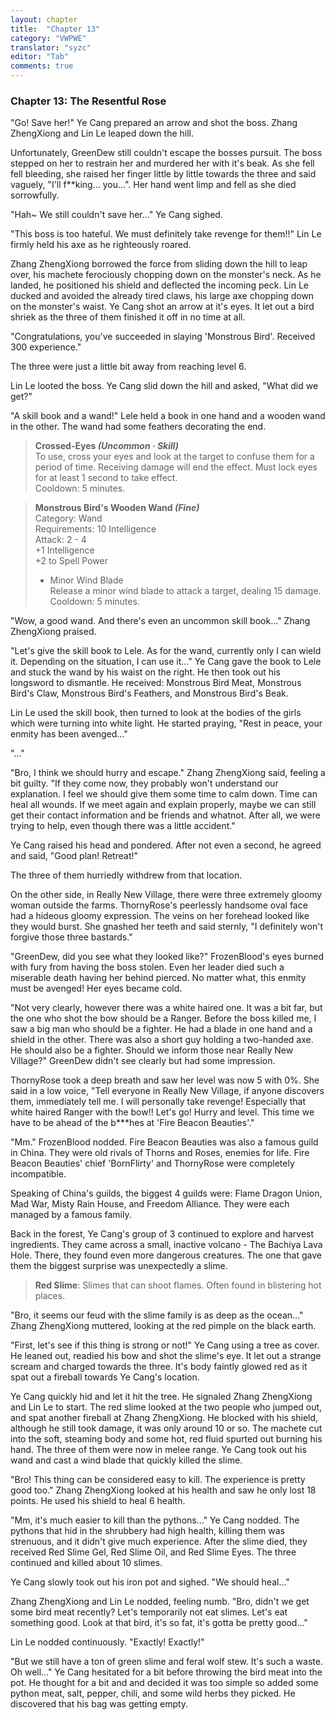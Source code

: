 ```yaml
---
layout: chapter
title:  "Chapter 13"
category: "VWPWE"
translator: "syzc"
editor: "Tab"
comments: true
---
```


### Chapter 13: The Resentful Rose

"Go! Save her!" Ye Cang prepared an arrow and shot the boss. Zhang ZhengXiong and Lin Le leaped down the hill.

Unfortunately, GreenDew still couldn't escape the bosses pursuit. The boss stepped on her to restrain her and murdered her with it's beak. As she fell fell bleeding, she raised her finger little by little towards the three and said vaguely, "I'll f\*\*king... you...". Her hand went limp and fell as she died sorrowfully.

"Hah~ We still couldn't save her..." Ye Cang sighed.

"This boss is too hateful. We must definitely take revenge for them!!" Lin Le firmly held his axe as he righteously roared.

Zhang ZhengXiong borrowed the force from sliding down the hill to leap over, his machete ferociously chopping down on the monster's neck. As he landed, he positioned his shield and deflected the incoming peck. Lin Le ducked and avoided the already tired claws, his large axe chopping down on the monster's waist. Ye Cang shot an arrow at it's eyes. It let out a bird shriek as the three of them finished it off in no time at all.

"Congratulations, you've succeeded in slaying 'Monstrous Bird'. Received 300 experience."

The three were just a little bit away from reaching level 6.

Lin Le looted the boss. Ye Cang slid down the hill and asked, "What did we get?"

"A skill book and a wand!" Lele held a book in one hand and a wooden wand in the other. The wand had some feathers decorating the end. 

>**Crossed-Eyes *(Uncommon · Skill)***  
To use, cross your eyes and look at the target to confuse them for a period of time. Receiving damage will end the effect. Must lock eyes for at least 1 second to take effect.  
Cooldown: 5 minutes.

>**Monstrous Bird's Wooden Wand *(Fine)***  
Category: Wand  
Requirements: 10 Intelligence  
Attack: 2 - 4  
+1 Intelligence  
+2 to Spell Power  
>- Minor Wind Blade  
   Release a minor wind blade to attack a target, dealing 15 damage.  
   Cooldown: 5 minutes.

"Wow, a good wand. And there's even an uncommon skill book..." Zhang ZhengXiong praised.

"Let's give the skill book to Lele. As for the wand, currently only I can wield it. Depending on the situation, I can use it..." Ye Cang gave the book to Lele and stuck the wand by his waist on the right. He then took out his longsword to dismantle. He received: Monstrous Bird Meat, Monstrous Bird's Claw, Monstrous Bird's Feathers, and Monstrous Bird's Beak.

Lin Le used the skill book, then turned to look at the bodies of the girls which were turning into white light. He started praying, "Rest in peace, your enmity has been avenged..."

"..."

"Bro, I think we should hurry and escape." Zhang ZhengXiong said, feeling a bit guilty. "If they come now, they probably won't understand our explanation. I feel we should give them some time to calm down. Time can heal all wounds. If we meet again and explain properly, maybe we can still get their contact information and be friends and whatnot. After all, we were trying to help, even though there was a little accident."

Ye Cang raised his head and pondered. After not even a second, he agreed and said, "Good plan! Retreat!"

The three of them hurriedly withdrew from that location.

On the other side, in Really New Village, there were three extremely gloomy woman outside the farms. ThornyRose's peerlessly handsome oval face had a hideous gloomy expression. The veins on her forehead looked like they would burst. She gnashed her teeth and said sternly, "I definitely won't forgive those three bastards."

"GreenDew, did you see what they looked like?" FrozenBlood's eyes burned with fury from having the boss stolen. Even her leader died such a miserable death having her behind pierced. No matter what, this enmity must be avenged! Her eyes became cold.

"Not very clearly, however there was a white haired one. It was a bit far, but the one who shot the bow should be a Ranger. Before the boss killed me, I saw a big man who should be a fighter. He had a blade in one hand and a shield in the other. There was also a short guy holding a two-handed axe. He should also be a fighter. Should we inform those near Really New Village?" GreenDew didn't see clearly but had some impression.

ThornyRose took a deep breath and saw her level was now 5 with 0%. She said in a low voice, "Tell everyone in Really New Village, if anyone discovers them, immediately tell me. I will personally take revenge! Especially that white haired Ranger with the bow!! Let's go! Hurry and level. This time we have to be ahead of the b\*\*\*hes at 'Fire Beacon Beauties'."

"Mm." FrozenBlood nodded. Fire Beacon Beauties was also a famous guild in China. They were old rivals of Thorns and Roses, enemies for life. Fire Beacon Beauties' chief 'BornFlirty' and ThornyRose were completely incompatible.

Speaking of China's guilds, the biggest 4 guilds were: Flame Dragon Union, Mad War, Misty Rain House, and Freedom Alliance. They were each managed by a famous family.

Back in the forest, Ye Cang's group of 3 continued to explore and harvest ingredients. They came across a small, inactive volcano - The Bachiya Lava Hole. There, they found even more dangerous creatures. The one that gave them the biggest surprise was unexpectedly a slime. 

>**Red Slime**: Slimes that can shoot flames. Often found in blistering hot places.

"Bro, it seems our feud with the slime family is as deep as the ocean..." Zhang ZhengXiong muttered, looking at the red pimple on the black earth.

"First, let's see if this thing is strong or not!" Ye Cang using a tree as cover. He leaned out, readied his bow and shot the slime's eye. It let out a strange scream and charged towards the three. It's body faintly glowed red as it spat out a fireball towards Ye Cang's location.

Ye Cang quickly hid and let it hit the tree. He signaled Zhang ZhengXiong and Lin Le to start. The red slime looked at the two people who jumped out, and spat another fireball at Zhang ZhengXiong. He blocked with his shield, although he still took damage, it was only around 10 or so. The machete cut into the soft, steaming body and some hot, red fluid spurted out burning his hand. The three of them were now in melee range. Ye Cang took out his wand and cast a wind blade that quickly killed the slime.

"Bro! This thing can be considered easy to kill. The experience is pretty good too." Zhang ZhengXiong looked at his health and saw he only lost 18 points. He used his shield to heal 6 health. 

"Mm, it's much easier to kill than the pythons..." Ye Cang nodded. The pythons that hid in the shrubbery had high health, killing them was strenuous, and it didn't give much experience. After the slime died, they received Red Slime Gel, Red Slime Oil, and Red Slime Eyes. The three continued and killed about 10 slimes.

Ye Cang slowly took out his iron pot and sighed. "We should heal..."

Zhang ZhengXiong and Lin Le nodded, feeling numb. "Bro, didn't we get some bird meat recently? Let's temporarily not eat slimes. Let's eat something good. Look at that bird, it's so fat, it's gotta be pretty good..."

Lin Le nodded continuously. "Exactly! Exactly!"

"But we still have a ton of green slime and feral wolf stew. It's such a waste. Oh well..." Ye Cang hesitated for a bit before throwing the bird meat into the pot. He thought for a bit and and decided it was too simple so added some python meat, salt, pepper, chili, and some wild herbs they picked. He discovered that his bag was getting empty.